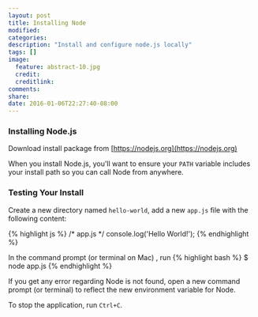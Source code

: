 ```yaml
---
layout: post
title: Installing Node
modified:
categories: 
description: "Install and configure node.js locally"
tags: []
image:
  feature: abstract-10.jpg
  credit:
  creditlink:
comments:
share:
date: 2016-01-06T22:27:40-08:00
---
```

### Installing Node.js
Download install package from [https://nodejs.org](https://nodejs.org)

When you install Node.js, you'll want to ensure your `PATH` variable includes your install path so you can call Node from anywhere.

### Testing Your Install
Create a new directory named `hello-world`, add a new `app.js` file with the following content:

{% highlight js %}
/* app.js */
console.log('Hello World!');
{% endhighlight %}

In the command prompt (or terminal on Mac) , run 
{% highlight bash %}
$ node app.js
{% endhighlight %}

If you get any error regarding Node is not found, open a new command prompt (or terminal) to reflect the new environment variable for Node.

To stop the application, run `Ctrl+C`.